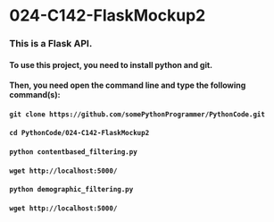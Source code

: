 # 024-C142-FlaskMockup2

### This is a Flask API.

#### To use this project, you need to install python and git.
#### Then, you need open the command line and type the following command(s):
#### `git clone https://github.com/somePythonProgrammer/PythonCode.git`
#### `cd PythonCode/024-C142-FlaskMockup2`
#### `python contentbased_filtering.py`
#### `wget http://localhost:5000/`
#### `python demographic_filtering.py`
#### `wget http://localhost:5000/`
